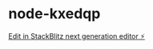 # node-kxedqp

[Edit in StackBlitz next generation editor ⚡️](https://stackblitz.com/~/github.com/DesignerViet/node-kxedqp)